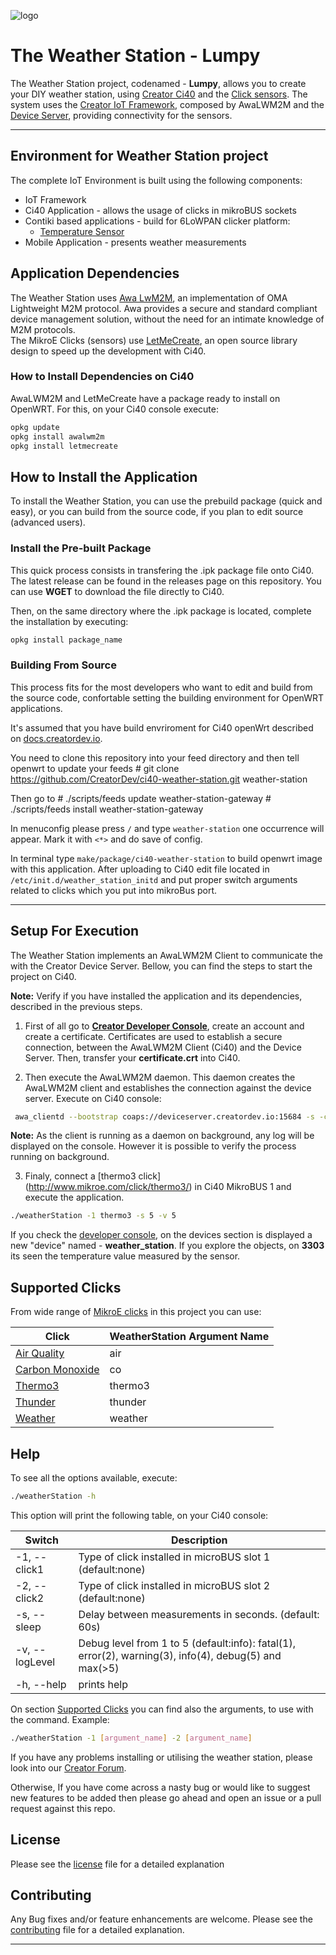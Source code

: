 
![logo](https://static.creatordev.io/logo-md-s.svg)

# The Weather Station - Lumpy 

The Weather Station project, codenamed - **Lumpy**, allows you to create your DIY
weather station, using [Creator Ci40](https://docs.creatordev.io/ci40/) and the
[Click sensors](http://www.mikroe.com/click/). The system uses the 
[Creator IoT Framework](https://docs.creatordev.io/deviceserver/guides/iot-framework/), 
composed by AwaLWM2M and the 
[Device Server](https://docs.creatordev.io/deviceserver/guides/iot-framework/#device-server), 
providing connectivity for the sensors.

---

## Environment for Weather Station project  
The complete IoT Environment is built using the following components:
* IoT Framework
* Ci40 Application - allows the usage of clicks in mikroBUS sockets
* Contiki based applications - build for 6LoWPAN clicker platform:
  *  [Temperature Sensor](https://github.com/CreatorKit/temperature-sensor)
* Mobile Application - presents weather measurements  

## Application Dependencies

The Weather Station uses [Awa LwM2M](https://github.com/FlowM2M/AwaLWM2M), an 
implementation of OMA Lightweight M2M protocol. Awa provides a secure and standard 
compliant device management solution, without the need for an intimate knowledge of 
M2M protocols.  
The MikroE Clicks (sensors) use
[LetMeCreate](https://github.com/creatorDev/LetMeCreate), an open source library 
design to speed up the development with Ci40.


### How to Install Dependencies on Ci40

AwaLWM2M and LetMeCreate have a package ready to install on OpenWRT. For this, 
on your Ci40 console execute:

```bash
opkg update 
opkg install awalwm2m
opkg install letmecreate 
```

## How to Install the Application

To install the Weather Station, you can use the prebuild package (quick and easy),
or you can build from the source code, if you plan to edit source (advanced users).

### Install the Pre-built Package

This quick process consists in transfering the .ipk package file onto Ci40.
The latest release can be found in the releases page on this repository. You
can use **WGET** to download the file directly to Ci40.

Then, on the same directory where the .ipk package is located, complete the
installation by executing:

```bash
opkg install package_name
```

### Building From Source

This process fits for the most developers who want to edit and build from the 
source code, confortable setting the building environment for OpenWRT applications. 

It's assumed that you have build envriroment for Ci40 openWrt described on
[docs.creatordev.io](https://docs.creatordev.io/ci40/guides/creating-applications).

You need to clone this repository into your feed directory and then tell openwrt to
update your feeds
    # git clone https://github.com/CreatorDev/ci40-weather-station.git weather-station

Then go to
    # ./scripts/feeds update weather-station-gateway
    # ./scripts/feeds install weather-station-gateway


In menuconfig please press `/` and type `weather-station` one occurrence 
will appear. Mark it with `<*>` and do save of config.

In terminal type `make/package/ci40-weather-station` to build openwrt image with this application.
After uploading to Ci40 edit file located in `/etc/init.d/weather_station_initd` 
and put proper switch arguments related to clicks which you put into mikroBus port.

---

## Setup For Execution

The Weather Station implements an AwaLWM2M Client to communicate the with the 
Creator Device Server. Bellow, you can find the steps to start the project on
Ci40.

**Note:** Verify if you have installed the application and its dependencies, 
described in the previous steps.  

1. First of all go to 
[**Creator Developer Console**](http://console.creatordev.io/), create an account 
and create a certificate. Certificates are used to establish a secure connection,
between the AwaLWM2M Client (Ci40) and the Device Server. Then, transfer your
**certificate.crt** into Ci40.  

2. Then execute the AwaLWM2M daemon. This daemon creates the AwaLWM2M client and 
establishes the connection against the device server. Execute on Ci40 console: 

```bash
 awa_clientd --bootstrap coaps://deviceserver.creatordev.io:15684 -s -c /root/certificate.crt --endPointName "weather_station" -o /usr/bin/weather-station/object_definitions.xml -d
```
**Note:** As the client is running as a daemon on background, any log will be 
displayed on the console. However it is possible to verify the process running on
background.

3. Finaly, connect a [thermo3 click] (http://www.mikroe.com/click/thermo3/) in
Ci40 MikroBUS 1 and execute the application.

```bash
./weatherStation -1 thermo3 -s 5 -v 5
```

If you check the [developer console](http://console.creatordev.io/), on the devices 
section is displayed a new "device" named - **weather_station**. If you explore
the objects, on **3303** its seen the temperature value measured by the sensor.

## Supported Clicks

From wide range of [MikroE clicks](http://www.mikroe.com/index.php?url=store/click/) 
in this project you can use:

| Click                                                   | WeatherStation Argument Name |
|-------------------------------------------------------- | ---------------------------- | 
| [Air Quality](http://www.mikroe.com/click/air-quality/) | air                          |
| [Carbon Monoxide](http://www.mikroe.com/click/co/)      | co                           |
| [Thermo3](http://www.mikroe.com/click/thermo3/)         | thermo3                      |
| [Thunder](http://www.mikroe.com/click/thunder/)         | thunder                      |
| [Weather](http://www.mikroe.com/click/weather/)         | weather                      |


## Help

To see all the options available, execute:

```bash
./weatherStation -h
```

This option will print the following table, on your Ci40 console:

| Switch        | Description |
|---------------|----------|
|-1, --click1   | Type of click installed in microBUS slot 1 (default:none)|
|-2, --click2   | Type of click installed in microBUS slot 2 (default:none)|
|-s, --sleep    | Delay between measurements in seconds. (default: 60s)|
|-v, --logLevel | Debug level from 1 to 5 (default:info): fatal(1), error(2), warning(3), info(4), debug(5) and max(>5)|
|-h, --help     | prints help|

On section [Supported Clicks](#supported-clicks) you can find also the arguments,
to use with the command. Example:

```bash
./weatherStation -1 [argument_name] -2 [argument_name]
```

If you have any problems installing or utilising the weather station, 
please look into our [Creator Forum](https://forum.creatordev.io). 

Otherwise, If you have come across a nasty bug or would like to suggest new 
features to be added then please go ahead and open an issue or a pull request 
against this repo.

## License

Please see the [license](LICENSE) file for a detailed explanation

## Contributing

Any Bug fixes and/or feature enhancements are welcome. Please see the 
[contributing](CONTRIBUTING.md) file for a detailed explanation.

----

